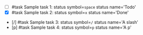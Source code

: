 - [ ] #task Sample task 1: status symbol=`space` status name='Todo'
- [x] #task Sample task 2: status symbol=`x` status name='Done'
- [/] #task Sample task 3: status symbol=`/` status name='A slash'
- [p] #task Sample task 4: status symbol=`p` status name='A p'
